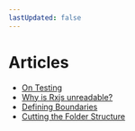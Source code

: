 ```yaml
---
lastUpdated: false
---
```


# Articles

- [On Testing](./on-testing.html)
- [Why is Rxjs unreadable?](./why-is-rxjs-unreadable.html)
- [Defining Boundaries](./defining-boundaries.html)
- [Cutting the Folder Structure](./cutting-the-folder-structure.html)

